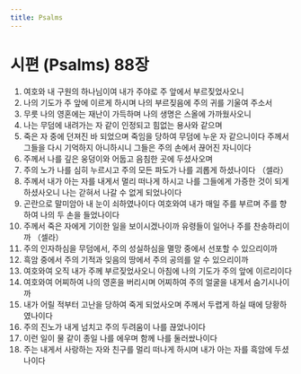 ```yaml
---
title: Psalms
---
```


# 시편 (Psalms) 88장
1. 여호와 내 구원의 하나님이여 내가 주야로 주 앞에서 부르짖었사오니
1. 나의 기도가 주 앞에 이르게 하시며 나의 부르짖음에 주의 귀를 기울여 주소서
1. 무릇 나의 영혼에는 재난이 가득하며 나의 생명은 스올에 가까웠사오니
1. 나는 무덤에 내려가는 자 같이 인정되고 힘없는 용사와 같으며
1. 죽은 자 중에 던져진 바 되었으며 죽임을 당하여 무덤에 누운 자 같으니이다 주께서 그들을 다시 기억하지 아니하시니 그들은 주의 손에서 끊어진 자니이다
1. 주께서 나를 깊은 웅덩이와 어둡고 음침한 곳에 두셨사오며
1. 주의 노가 나를 심히 누르시고 주의 모든 파도가 나를 괴롭게 하셨나이다 （셀라）
1. 주께서 내가 아는 자를 내게서 멀리 떠나게 하시고 나를 그들에게 가증한 것이 되게 하셨사오니 나는 갇혀서 나갈 수 없게 되었나이다
1. 곤란으로 말미암아 내 눈이 쇠하였나이다 여호와여 내가 매일 주를 부르며 주를 향하여 나의 두 손을 들었나이다
1. 주께서 죽은 자에게 기이한 일을 보이시겠나이까 유령들이 일어나 주를 찬송하리이까 （셀라）
1. 주의 인자하심을 무덤에서, 주의 성실하심을 멸망 중에서 선포할 수 있으리이까
1. 흑암 중에서 주의 기적과 잊음의 땅에서 주의 공의를 알 수 있으리이까
1. 여호와여 오직 내가 주께 부르짖었사오니 아침에 나의 기도가 주의 앞에 이르리이다
1. 여호와여 어찌하여 나의 영혼을 버리시며 어찌하여 주의 얼굴을 내게서 숨기시나이까
1. 내가 어릴 적부터 고난을 당하여 죽게 되었사오며 주께서 두렵게 하실 때에 당황하였나이다
1. 주의 진노가 내게 넘치고 주의 두려움이 나를 끊었나이다
1. 이런 일이 물 같이 종일 나를 에우며 함께 나를 둘러쌌나이다
1. 주는 내게서 사랑하는 자와 친구를 멀리 떠나게 하시며 내가 아는 자를 흑암에 두셨나이다